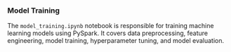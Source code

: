 
### Model Training

The `model_training.ipynb` notebook is responsible for training machine learning models using PySpark. It covers data preprocessing, feature engineering, model training, hyperparameter tuning, and model evaluation.
